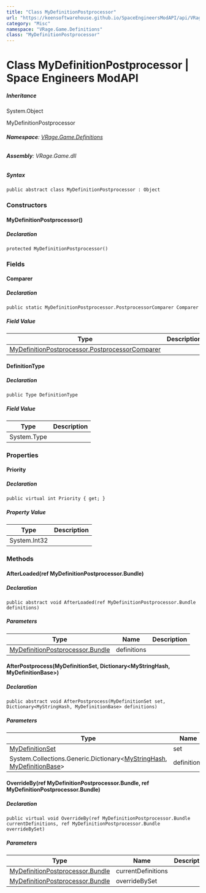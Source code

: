 ```yaml
---
title: "Class MyDefinitionPostprocessor"
url: "https://keensoftwarehouse.github.io/SpaceEngineersModAPI/api/VRage.Game.Definitions.MyDefinitionPostprocessor.html"
category: "Misc"
namespace: "VRage.Game.Definitions"
class: "MyDefinitionPostprocessor"
---
```


# Class MyDefinitionPostprocessor | Space Engineers ModAPI

##### Inheritance

System.Object

MyDefinitionPostprocessor

###### **Namespace**: [VRage.Game.Definitions](https://keensoftwarehouse.github.io/SpaceEngineersModAPI/api/VRage.Game.Definitions.html)

###### **Assembly**: VRage.Game.dll

##### Syntax

```
public abstract class MyDefinitionPostprocessor : Object
```

### Constructors

#### MyDefinitionPostprocessor()

##### Declaration

```
protected MyDefinitionPostprocessor()
```

### Fields

#### Comparer

##### Declaration

```
public static MyDefinitionPostprocessor.PostprocessorComparer Comparer
```

##### Field Value

| Type | Description |
| --- | --- |
| [MyDefinitionPostprocessor.PostprocessorComparer](https://keensoftwarehouse.github.io/SpaceEngineersModAPI/api/VRage.Game.Definitions.MyDefinitionPostprocessor.PostprocessorComparer.html) |     |

#### DefinitionType

##### Declaration

```
public Type DefinitionType
```

##### Field Value

| Type | Description |
| --- | --- |
| System.Type |     |

### Properties

#### Priority

##### Declaration

```
public virtual int Priority { get; }
```

##### Property Value

| Type | Description |
| --- | --- |
| System.Int32 |     |

### Methods

#### AfterLoaded(ref MyDefinitionPostprocessor.Bundle)

##### Declaration

```
public abstract void AfterLoaded(ref MyDefinitionPostprocessor.Bundle definitions)
```

##### Parameters

| Type | Name | Description |
| --- | --- | --- |
| [MyDefinitionPostprocessor.Bundle](https://keensoftwarehouse.github.io/SpaceEngineersModAPI/api/VRage.Game.Definitions.MyDefinitionPostprocessor.Bundle.html) | definitions |     |

#### AfterPostprocess(MyDefinitionSet, Dictionary<MyStringHash, MyDefinitionBase>)

##### Declaration

```
public abstract void AfterPostprocess(MyDefinitionSet set, Dictionary<MyStringHash, MyDefinitionBase> definitions)
```

##### Parameters

| Type | Name | Description |
| --- | --- | --- |
| [MyDefinitionSet](https://keensoftwarehouse.github.io/SpaceEngineersModAPI/api/VRage.Game.MyDefinitionSet.html) | set |     |
| System.Collections.Generic.Dictionary<[MyStringHash](https://keensoftwarehouse.github.io/SpaceEngineersModAPI/api/VRage.Utils.MyStringHash.html), [MyDefinitionBase](https://keensoftwarehouse.github.io/SpaceEngineersModAPI/api/VRage.Game.MyDefinitionBase.html)\> | definitions |     |

#### OverrideBy(ref MyDefinitionPostprocessor.Bundle, ref MyDefinitionPostprocessor.Bundle)

##### Declaration

```
public virtual void OverrideBy(ref MyDefinitionPostprocessor.Bundle currentDefinitions, ref MyDefinitionPostprocessor.Bundle overrideBySet)
```

##### Parameters

| Type | Name | Description |
| --- | --- | --- |
| [MyDefinitionPostprocessor.Bundle](https://keensoftwarehouse.github.io/SpaceEngineersModAPI/api/VRage.Game.Definitions.MyDefinitionPostprocessor.Bundle.html) | currentDefinitions |     |
| [MyDefinitionPostprocessor.Bundle](https://keensoftwarehouse.github.io/SpaceEngineersModAPI/api/VRage.Game.Definitions.MyDefinitionPostprocessor.Bundle.html) | overrideBySet |     |